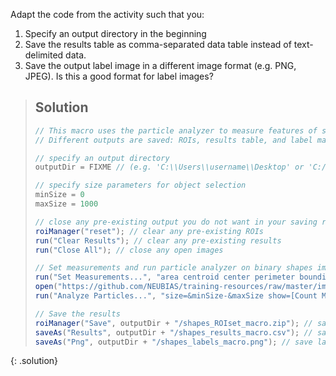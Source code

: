 Adapt the code from the activity such that you:
1. Specify an output directory in the beginning
2. Save the results table as comma-separated data table instead of text-delimited data.
3. Save the output label image in a different image format (e.g. PNG, JPEG). Is this a good format for label images?

> ## Solution
> ```java
>// This macro uses the particle analyzer to measure features of shapes.
>// Different outputs are saved: ROIs, results table, and label mask.
>
>// specify an output directory
>outputDir = FIXME // (e.g. 'C:\\Users\\username\\Desktop' or 'C:/Users/username/Desktop' on Windows, or '/Users/username/Desktop/' on MacOS)
>
>// specify size parameters for object selection
>minSize = 0
>maxSize = 1000
>
>// close any pre-existing output you do not want in your saving results
>roiManager("reset"); // clear any pre-existing ROIs
>run("Clear Results"); // clear any pre-existing results
>run("Close All"); // close any open images
>
>// Set measurements and run particle analyzer on binary shapes image
>run("Set Measurements...", "area centroid center perimeter bounding redirect=None decimal=3") // set desired measurements
>open("https://github.com/NEUBIAS/training-resources/raw/master/image_data/xy_8bit_binary_randomshapes.tif"); // open binary image with random shapes
>run("Analyze Particles...", "size=&minSize-&maxSize show=[Count Masks] display add") // run the particle analyzer>run("glasbey")
>
>// Save the results
>roiManager("Save", outputDir + "/shapes_ROIset_macro.zip"); // save rois to output directory
>saveAs("Results", outputDir + "/shapes_results_macro.csv"); // save results file to output directory
>saveAs("Png", outputDir + "/shapes_labels_macro.png"); // save label mask to output directory
> ```
{: .solution}
